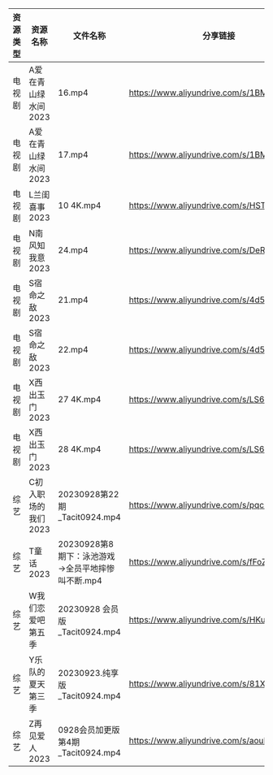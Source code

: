 | 资源类型 | 资源名称         | 文件名称                            | 分享链接                                      | 更新时间       |
| ---- | ------------ | ------------------------------- | ----------------------------------------- | ---------- |
| 电视剧  | A爱在青山绿水间2023 | 16.mp4                          | https://www.aliyundrive.com/s/1BMnsDF5h1i | 2023-09-29 |
| 电视剧  | A爱在青山绿水间2023 | 17.mp4                          | https://www.aliyundrive.com/s/1BMnsDF5h1i | 2023-09-29 |
| 电视剧  | L兰闺喜事2023    | 10 4K.mp4                       | https://www.aliyundrive.com/s/HSTGHiG6pDw | 2023-09-29 |
| 电视剧  | N南风知我意2023   | 24.mp4                          | https://www.aliyundrive.com/s/DeRMnNbejyx | 2023-09-29 |
| 电视剧  | S宿命之敌2023    | 21.mp4                          | https://www.aliyundrive.com/s/4d5Stsg6Pgd | 2023-09-29 |
| 电视剧  | S宿命之敌2023    | 22.mp4                          | https://www.aliyundrive.com/s/4d5Stsg6Pgd | 2023-09-29 |
| 电视剧  | X西出玉门2023    | 27 4K.mp4                       | https://www.aliyundrive.com/s/LS6RVyLuhC7 | 2023-09-29 |
| 电视剧  | X西出玉门2023    | 28 4K.mp4                       | https://www.aliyundrive.com/s/LS6RVyLuhC7 | 2023-09-29 |
| 综艺   | C初入职场的我们2023 | 20230928第22期_Tacit0924.mp4      | https://www.aliyundrive.com/s/pqc7pqfCNxC | 2023-09-29 |
| 综艺   | T童话2023      | 20230928第8期下：泳池游戏→全员平地摔惨叫不断.mp4 | https://www.aliyundrive.com/s/fFoZet5PGkd | 2023-09-29 |
| 综艺   | W我们恋爱吧第五季    | 20230928 会员版_Tacit0924.mp4      | https://www.aliyundrive.com/s/HKudLToehXL | 2023-09-29 |
| 综艺   | Y乐队的夏天第三季    | 20230923.纯享版_Tacit0924.mp4      | https://www.aliyundrive.com/s/81XwrEvUQLQ | 2023-09-29 |
| 综艺   | Z再见爱人2023    | 0928会员加更版第4期_Tacit0924.mp4      | https://www.aliyundrive.com/s/aouNVWvAZxj | 2023-09-29 |
